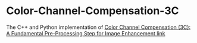 # Color-Channel-Compensation-3C
The C++ and Python implementation of [Color Channel Compensation (3C): A Fundamental Pre-Processing Step for Image Enhancement link](https://ieeexplore.ieee.org/stamp/stamp.jsp?tp=&arnumber=8901447)

